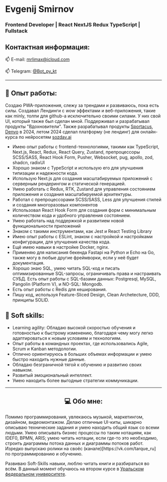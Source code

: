 # Evgenij Smirnov
### Frontend Developer | React NextJS Redux TypeScript | Fullstack

## Контактная информация:
<p style="text-align: start">
   📫 E-mail: <a href='mailto:mrlimax@icloud.com'>mrlimax@icloud.com</a>
</p>
<p style="text-align: start">
   📫 Telegram: <a href='https://t.me/Bot_py_kt'>@Bot_py_kt</a>
</p>

***

## 💼 Опыт работы:

Создаю PWA-приложения, слежу за трендами и развиваюсь, пока есть силы. Создавал Лендинги с *wow* эффектами и веб-приложения, такие как minly, толпи для github-а исключительно своими силами. У них свой UI, который также был сделан мной. Поддерживал и разрабатывал продукты "Вдохновители". Также разрабатывал продукты [Sportacus](https://github.com/SportacusRu), [Denvo](https://github.com/denvoRu) в 2024, летом 2024 сделал платформу (не лендинг) для онлайн-курса по нейросетям [sozdav.ai](https://sozdav.ai)

- Имею опыт работы с frontend-технологиями, такими как TypeScript, Next.js, React, Redux, React Query, Zustand, препроцессоры
  SCSS/SASS, React Hook Form, Pusher, Websocket, pug, apollo, zod, shadcn, radixUI
- Хорошо знаком с TypeScript и использую его для улучшения типизации и надежности кода.
- Использую Next.js для создания масштабируемых приложений с серверным рендерингом и статической генерацией.
- Умею работать с Redux, RTK, Zustand для управления состоянием приложения и создания масштабируемой архитектуры.
- Работал с препроцессорами SCSS/SASS, Less для улучшения стилей и создания многоразовых компонентов
- Использовал React Hook Form для создания форм с минимальным количеством кода и удобного управления состоянием.
- Умею работать над поддержкой и развитием новой функциональности приложений
- Знаком с такими инструментами, как Jest и React Testing Library
- Имею опыт работы с ESLint, знаком с настройкой и настройками конфигурации, для улучшения качества кода.
- Ещё имею навыки в настройке Docker, nginx.
- Применяю для написания бекенда Fastapi на Python и Echo на Go, также могу в любые другие фреймворки, если у неё будет документация.
- Хорошо знаю SQL, умею читать SQL-код и писать оптимизированные SQL-запросы, ограничивать права и настраивать СУБД. Есть опыт работы с SQL-базами данных: Postgresql, MySQL, Pangolin (Platform V), и NO-SQL: Mongodb.
- Есть опыт работы с Redis для кеширования.
- Пишу код, используя Feature-Sliced Design, Clean Archetecture, DDD, принципы SOLID. 
  
## 🤝 Soft skills:

* Learning agility: Обладаю высокой скоростью обучения и готовностью к быстрому изменению,
  благодаря чему могу легко адаптироваться к новым условиям и технологиям.
* Опыт работы в командных проектах, где использовались Agile, Scrum и Kanban методологии.
* Отлично ориентируюсь в больших объемах информации и умею быстро находить нужные данные.
* Обладаю безграничной тягой к обучению и развитию своих навыком.
* Развитый эмоциональный интеллект.
* Умею находить более выгодные стратегии коммуникации.

***

## <p align="center"> 💻 Обо мне:</p>

<p>
Помимо программирования, увлекаюсь музыкой, маркетингом, дизайном, видеомонтажом. Делаю отличные UI-киты, шикарно описываю технические задания и умею находить общий язык со всеми людьми. Умею описывать бизнес процессы по таким нотациям, как IDEF0, BPMN, ARIS; умею читать нотации, если где-то это необходимо, строить диаграммы потока данных и диаграммы потоков работ. Изредко выпускаю ролики на своёс (канале)[https://vk.com/tarque_ru] по программированию и обучению.

Развиваю Soft-Skills навыки, люблю читать книги и разбираться во всём. В данный момент обучаюсь на втором курсе в [Уральском федеральном университете](https://urfu.ru/ru/).
</p>

<!---
tarkue/tarkue is a ✨ special ✨ repository because its `README.md` (this file) appears on your GitHub profile.
You can click the Preview link to take a look at your changes.
--->
